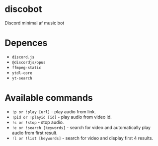 # discobot
Discord minimal af music bot

# Depences
* `discord.js`
* `@discordjs/opus`
* `ffmpeg-static`
* `ytdl-core`
* `yt-search`

# Available commands
 * `!p or !play [url]` - play audio from link.
 * `!pid or !playid [id]` - play audio from video id.
 * `!s or !stop` - stop audio.
 * `!e or !search [keywords]` - search for video and automatically play audio from first result.
 * `!l or !list [keywords]` - search for video and display first 4 results.
